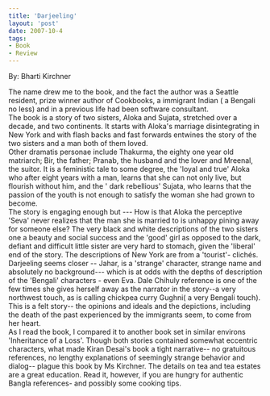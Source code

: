 ```yaml
---
title: 'Darjeeling'
layout: 'post'
date: 2007-10-4
tags: 
- Book
- Review
---
```

By: Bharti Kirchner
<!--more-->



The name drew me to the book, and the fact the author was a Seattle resident, prize winner author of Cookbooks, a immigrant Indian ( a Bengali no less) and in a previous life had been software consultant.<br>
The book is a story of two sisters, Aloka and Sujata, stretched over a decade, and two continents.
It starts with Aloka's marriage disintegrating in New York and with flash backs and fast forwards entwines the story of the two sisters and a man both of them loved.<br>
Other dramatis personae include Thakurma, the eighty one year old matriarch; Bir, the father; Pranab, the husband and the lover and Mreenal, the suitor. It is a feministic tale to some degree, the 'loyal and true' Aloka who after eight years with a man, learns that she can not only live, but flourish without him, and the ' dark rebellious' Sujata, who learns that the passion of the youth is not enough to satisfy the woman she had grown to become.<br>
The story is engaging enough but --- How is that Aloka the perceptive 'Seva' never realizes that the man she is married to is unhappy pining away for someone else? The very black and white descriptions of the two sisters one a beauty and social success and the 'good' girl as opposed to the dark, defiant and difficult little sister are very hard to stomach, given the 'liberal' end of the story. The descriptions of New York are from a 'tourist'- clichés. Darjeeling seems closer -- Jahar, is a 'strange' character, strange name and absolutely no background--- which is at odds with the depths of description of the 'Bengali' characters - even Eva. Dale Chihuly reference is one of the few times she gives herself away as the narrator in the story--a very northwest touch, as is calling chickpea curry Gughni( a very Bengali touch).<br>
This is a felt story-- the opinions and ideals and the depictions, including the death of the past experienced by the immigrants seem, to come from her heart.<br>
As I read the book, I compared it to another book set in similar environs 'Inheritance of a Loss'. Though both stories contained somewhat eccentric characters, what made Kiran Desai's book a tight narrative-- no gratuitous references, no lengthy explanations of seemingly strange behavior and dialog-- plague this book by Ms Kirchner. The details on tea and tea estates are a great education. Read it, however, if you are hungry for authentic Bangla references- and possibly some cooking tips.
